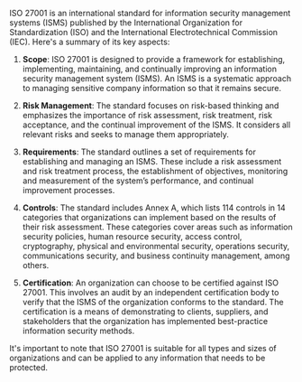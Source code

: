 ISO 27001 is an international standard for information security management systems (ISMS) published by the International Organization for Standardization (ISO) and the International Electrotechnical Commission (IEC). Here's a summary of its key aspects:

1. **Scope**: ISO 27001 is designed to provide a framework for establishing, implementing, maintaining, and continually improving an information security management system (ISMS). An ISMS is a systematic approach to managing sensitive company information so that it remains secure. 

2. **Risk Management**: The standard focuses on risk-based thinking and emphasizes the importance of risk assessment, risk treatment, risk acceptance, and the continual improvement of the ISMS. It considers all relevant risks and seeks to manage them appropriately.

3. **Requirements**: The standard outlines a set of requirements for establishing and managing an ISMS. These include a risk assessment and risk treatment process, the establishment of objectives, monitoring and measurement of the system’s performance, and continual improvement processes.

4. **Controls**: The standard includes Annex A, which lists 114 controls in 14 categories that organizations can implement based on the results of their risk assessment. These categories cover areas such as information security policies, human resource security, access control, cryptography, physical and environmental security, operations security, communications security, and business continuity management, among others.

5. **Certification**: An organization can choose to be certified against ISO 27001. This involves an audit by an independent certification body to verify that the ISMS of the organization conforms to the standard. The certification is a means of demonstrating to clients, suppliers, and stakeholders that the organization has implemented best-practice information security methods.

It's important to note that ISO 27001 is suitable for all types and sizes of organizations and can be applied to any information that needs to be protected.
